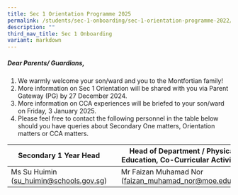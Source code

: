 ```yaml
---
title: Sec 1 Orientation Programme 2025
permalink: /students/sec-1-onboarding/sec-1-orientation-programme-2022/
description: ""
third_nav_title: Sec 1 Onboarding
variant: markdown
---
```

##### Dear Parents/ Guardians, 

1.  We warmly welcome your son/ward and you to the Montfortian family!
2. More information on Sec 1 Orientation will be shared with you via Parent Gateway (PG) by 27 December 2024.
3. More information on CCA experiences will be briefed to your son/ward on Friday,  3 January 2025.
4. Please feel free to contact the following personnel in the table below should you have queries about Secondary One matters, Orientation matters or CCA matters.

| Secondary 1 Year Head |  | Head of Department / Physical Education, Co-Curricular Activities |
| -------- | -------- | -------- |
| Ms Su Huimin (su_huimin@schools.gov.sg)| | Mr Faizan Muhamad Nor (faizan_muhamad_nor@moe.edu.sg)